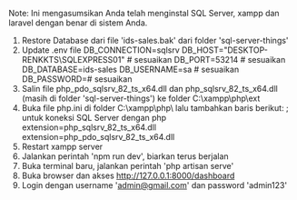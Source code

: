  Note: Ini mengasumsikan Anda telah menginstal SQL Server, xampp dan laravel dengan benar di sistem Anda.

1. Restore Database dari file 'ids-sales.bak' dari folder 'sql-server-things'
2. Update .env file
DB_CONNECTION=sqlsrv
DB_HOST="DESKTOP-RENKKTS\\SQLEXPRESS01" # sesuaikan
DB_PORT=53214 # sesuaikan
DB_DATABASE=ids-sales
DB_USERNAME=sa # sesuaikan
DB_PASSWORD=# sesuaikan
3. Salin file php_pdo_sqlsrv_82_ts_x64.dll dan php_sqlsrv_82_ts_x64.dll (masih di folder 'sql-server-things') ke folder C:\xampp\php\ext
4. Buka file php.ini di folder C:\xampp\php\ lalu tambahkan baris berikut:
; untuk koneksi SQL Server dengan php
extension=php_sqlsrv_82_ts_x64.dll
extension=php_pdo_sqlsrv_82_ts_x64.dll
5. Restart xampp server
6. Jalankan perintah 'npm run dev', biarkan terus berjalan
7. Buka terminal baru, jalankan perintah 'php artisan serve'
8. Buka browser dan akses http://127.0.0.1:8000/dashboard
9. Login dengan username 'admin@gmail.com' dan password 'admin123'